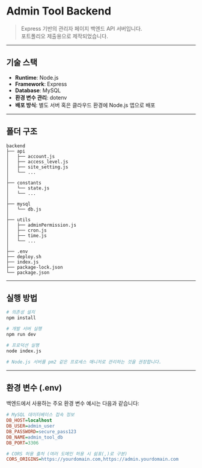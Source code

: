 # Admin Tool Backend

> Express 기반의 관리자 페이지 백엔드 API 서버입니다.  
> 포트폴리오 제출용으로 제작되었습니다.

---

## 기술 스택

- **Runtime**: Node.js
- **Framework**: Express
- **Database**: MySQL
- **환경 변수 관리**: dotenv
- **배포 방식**: 별도 서버 혹은 클라우드 환경에 Node.js 앱으로 배포

---

## 폴더 구조

```
backend
├── api
│   ├── account.js
│   ├── access_level.js
│   ├── site_setting.js
│   └── ...
│
├── constants
│   └── state.js
│   └── ...
│
├── mysql
│   └── db.js
│
├── utils
│   ├── adminPermission.js
│   ├── cron.js
│   ├── time.js
│   └── ...
│
├── .env
├── deploy.sh
├── index.js
├── package-lock.json
└── package.json
```


---

## 실행 방법

```bash
# 의존성 설치
npm install

# 개발 서버 실행
npm run dev

# 프로덕션 실행
node index.js

# Node.js 서버를 pm2 같은 프로세스 매니저로 관리하는 것을 권장합니다.
```

---

## 환경 변수 (.env)

백엔드에서 사용하는 주요 환경 변수 예시는 다음과 같습니다:

```ini
# MySQL 데이터베이스 접속 정보
DB_HOST=localhost         
DB_USER=admin_user          
DB_PASSWORD=secure_pass123 
DB_NAME=admin_tool_db    
DB_PORT=3306                

# CORS 허용 출처 (여러 도메인 허용 시 쉼표(,)로 구분)
CORS_ORIGINS=https://yourdomain.com,https://admin.yourdomain.com
```